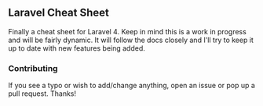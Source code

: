## Laravel Cheat Sheet

Finally a cheat sheet for Laravel 4. Keep in mind this is a work in progress and will be fairly dynamic. It will follow the docs closely and I'll try to keep it up to date with new features being added.

### Contributing

If you see a typo or wish to add/change anything, open an issue or pop up a pull request. Thanks!
